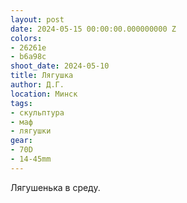 ```yaml
---
layout: post
date: 2024-05-15 00:00:00.000000000 Z
colors:
- 26261e
- b6a98c
shoot_date: 2024-05-10
title: Лягушка
author: Д.Г.
location: Минск
tags:
- скульптура
- маф
- лягушки
gear:
- 70D
- 14-45mm
---
```

Лягушенька в среду.

